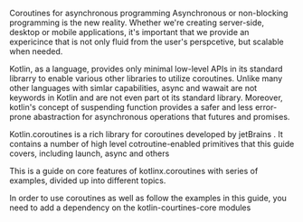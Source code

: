 Coroutines for asynchronous programming
Asynchronous or non-blocking programming is the new reality. Whether we're creating server-side, desktop or mobile applications, it's important that we provide an expericince that is not only fluid from the user's perspcetive, but scalable when needed. 

Kotlin, as a language, provides only minimal low-level APIs in its standard librarry to enable various other libraries to utilize coroutines. Unlike many other languages with simlar capabilities, async and wawait are not keywords in Kotlin and are not even part ot its standard library. Moreover, kotlin's concept of suspending function provides a safer and less error-prone abastraction for asynchronous operations that futures and promises. 

Kotlin.coroutines is a rich library for coroutines developed by jetBrains . It contains a number of high level cotroutine-enabled primitives that this guide covers, including launch, async and others

This is a guide on core features of kotlinx.coroutines with series of examples, divided up into different topics. 

In order to use coroutines as well as follow the examples in this guide, you need to add a dependency on the kotlin-courtines-core modules 
